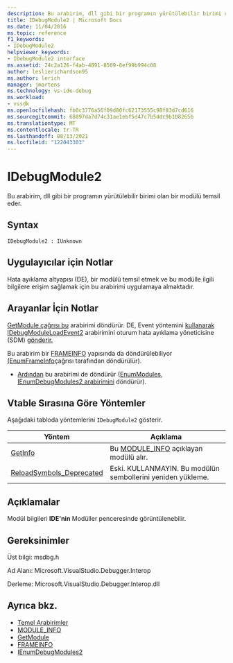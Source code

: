 ```yaml
---
description: Bu arabirim, dll gibi bir programın yürütülebilir birimi olan bir modülü temsil eder.
title: IDebugModule2 | Microsoft Docs
ms.date: 11/04/2016
ms.topic: reference
f1_keywords:
- IDebugModule2
helpviewer_keywords:
- IDebugModule2 interface
ms.assetid: 24c2a126-f4ab-4891-8509-8ef99b994c08
author: leslierichardson95
ms.author: lerich
manager: jmartens
ms.technology: vs-ide-debug
ms.workload:
- vssdk
ms.openlocfilehash: fb0c3776a56f09d80fc62173555c98f83d7cd616
ms.sourcegitcommit: 68897da7d74c31ae1ebf5d47c7b5ddc9b108265b
ms.translationtype: MT
ms.contentlocale: tr-TR
ms.lasthandoff: 08/13/2021
ms.locfileid: "122043303"
---
```

# <a name="idebugmodule2"></a>IDebugModule2
Bu arabirim, dll gibi bir programın yürütülebilir birimi olan bir modülü temsil eder.

## <a name="syntax"></a>Syntax

```
IDebugModule2 : IUnknown
```

## <a name="notes-for-implementers"></a>Uygulayıcılar için Notlar
 Hata ayıklama altyapısı (DE), bir modülü temsil etmek ve bu modülle ilgili bilgilere erişim sağlamak için bu arabirimi uygulamaya almaktadır.

## <a name="notes-for-callers"></a>Arayanlar İçin Notlar
 [GetModule çağrısı bu](../../../extensibility/debugger/reference/idebugmoduleloadevent2-getmodule.md) arabirimi döndürür. DE, Event yöntemini [kullanarak IDebugModuleLoadEvent2](../../../extensibility/debugger/reference/idebugmoduleloadevent2.md) arabirimini oturum hata ayıklama yöneticisine (SDM) [gönderir.](../../../extensibility/debugger/reference/idebugeventcallback2-event.md)

 Bu arabirim bir [FRAMEINFO](../../../extensibility/debugger/reference/frameinfo.md) yapısında da döndürülebiliyor [(EnumFrameInfo](../../../extensibility/debugger/reference/idebugthread2-enumframeinfo.md)çağrısı tarafından döndürülür).

- [Ardından](../../../extensibility/debugger/reference/ienumdebugmodules2-next.md) bu arabirimi de döndürür ([EnumModules,](../../../extensibility/debugger/reference/idebugprogram2-enummodules.md) [IEnumDebugModules2 arabirimini](../../../extensibility/debugger/reference/ienumdebugmodules2.md) döndürür).

## <a name="methods-in-vtable-order"></a>Vtable Sırasına Göre Yöntemler
 Aşağıdaki tabloda yöntemlerini `IDebugModule2` gösterir.

|Yöntem|Açıklama|
|------------|-----------------|
|[GetInfo](../../../extensibility/debugger/reference/idebugmodule2-getinfo.md)|Bu [MODULE_INFO](../../../extensibility/debugger/reference/module-info.md) açıklayan modülü alır.|
|[ReloadSymbols_Deprecated](../../../extensibility/debugger/reference/idebugmodule2-reloadsymbols-deprecated.md)|Eski. KULLANMAYIN. Bu modülün sembollerini yeniden yükleme.|

## <a name="remarks"></a>Açıklamalar
 Modül bilgileri **IDE'nin** Modüller penceresinde görüntülenebilir.

## <a name="requirements"></a>Gereksinimler
 Üst bilgi: msdbg.h

 Ad Alanı: Microsoft.VisualStudio.Debugger.Interop

 Derleme: Microsoft.VisualStudio.Debugger.Interop.dll

## <a name="see-also"></a>Ayrıca bkz.
- [Temel Arabirimler](../../../extensibility/debugger/reference/core-interfaces.md)
- [MODULE_INFO](../../../extensibility/debugger/reference/module-info.md)
- [GetModule](../../../extensibility/debugger/reference/idebugmoduleloadevent2-getmodule.md)
- [FRAMEINFO](../../../extensibility/debugger/reference/frameinfo.md)
- [IEnumDebugModules2](../../../extensibility/debugger/reference/ienumdebugmodules2.md)
